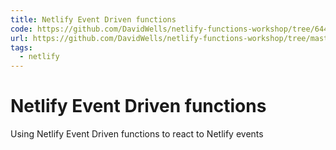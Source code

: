```yaml
---
title: Netlify Event Driven functions
code: https://github.com/DavidWells/netlify-functions-workshop/tree/64427e43d61951dccd53af5e335748f9a4e1b8df/lessons-code-complete/use-cases/9-event-driven-functions/functions
url: https://github.com/DavidWells/netlify-functions-workshop/tree/master/lessons-code-complete/use-cases/9-event-driven-functions
tags: 
  - netlify
---
```


# Netlify Event Driven functions

Using Netlify Event Driven functions to react to Netlify events
